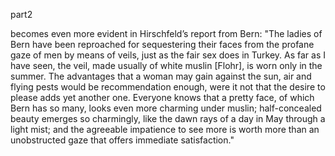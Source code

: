 part2

becomes even more evident in Hirschfeld’s report from Bern: "The ladies of Bern have been reproached for sequestering their faces from the profane gaze of men by means of veils, just as the fair sex does in Turkey. As far as I have seen, the veil, made usually of white muslin [Flohr], is worn only in the summer. The advantages that a woman may gain against the sun, air and flying pests would be recommendation enough, were it not that the desire to please adds yet another one. Everyone knows that a pretty face, of which Bern has so many, looks even more charming under muslin; half-concealed beauty emerges so charmingly, like the dawn rays of a day in May through a light mist; and the agreeable impatience to see more is worth more than an unobstructed gaze that offers immediate satisfaction."